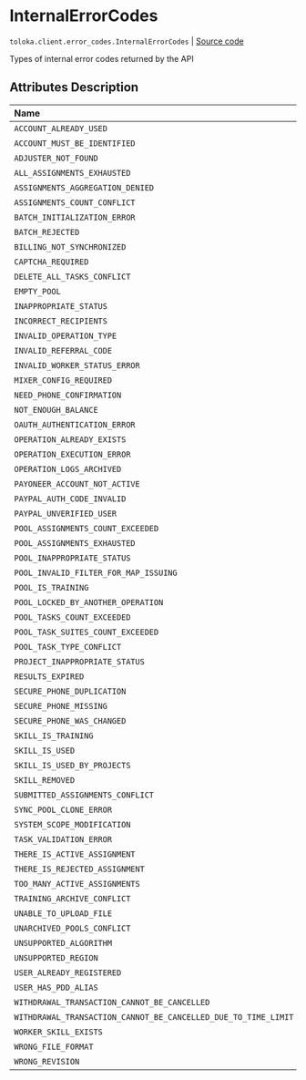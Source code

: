 # InternalErrorCodes
`toloka.client.error_codes.InternalErrorCodes` | [Source code](https://github.com/Toloka/toloka-kit/blob/v1.1.4/src/client/error_codes.py#L23)

Types of internal error codes returned by the API

## Attributes Description

| Name | Value | Description |
| :------| :-----------| :----------| 
`ACCOUNT_ALREADY_USED`|'ACCOUNT_ALREADY_USED'|
`ACCOUNT_MUST_BE_IDENTIFIED`|'ACCOUNT_MUST_BE_IDENTIFIED'|
`ADJUSTER_NOT_FOUND`|'ADJUSTER_NOT_FOUND'|
`ALL_ASSIGNMENTS_EXHAUSTED`|'ALL_ASSIGNMENTS_EXHAUSTED'|
`ASSIGNMENTS_AGGREGATION_DENIED`|'ASSIGNMENTS_AGGREGATION_DENIED'|
`ASSIGNMENTS_COUNT_CONFLICT`|'ASSIGNMENTS_COUNT_CONFLICT'|
`BATCH_INITIALIZATION_ERROR`|'BATCH_INITIALIZATION_ERROR'|
`BATCH_REJECTED`|'BATCH_REJECTED'|
`BILLING_NOT_SYNCHRONIZED`|'BILLING_NOT_SYNCHRONIZED'|
`CAPTCHA_REQUIRED`|'CAPTCHA_REQUIRED'|
`DELETE_ALL_TASKS_CONFLICT`|'DELETE_ALL_TASKS_CONFLICT'|
`EMPTY_POOL`|'EMPTY_POOL'|
`INAPPROPRIATE_STATUS`|'INAPPROPRIATE_STATUS'|
`INCORRECT_RECIPIENTS`|'INCORRECT_RECIPIENTS'|
`INVALID_OPERATION_TYPE`|'INVALID_OPERATION_TYPE'|
`INVALID_REFERRAL_CODE`|'INVALID_REFERRAL_CODE'|
`INVALID_WORKER_STATUS_ERROR`|'INVALID_WORKER_STATUS_ERROR'|
`MIXER_CONFIG_REQUIRED`|'MIXER_CONFIG_REQUIRED'|
`NEED_PHONE_CONFIRMATION`|'NEED_PHONE_CONFIRMATION'|
`NOT_ENOUGH_BALANCE`|'NOT_ENOUGH_BALANCE'|
`OAUTH_AUTHENTICATION_ERROR`|'OAUTH_AUTHENTICATION_ERROR'|
`OPERATION_ALREADY_EXISTS`|'OPERATION_ALREADY_EXISTS'|
`OPERATION_EXECUTION_ERROR`|'OPERATION_EXECUTION_ERROR'|
`OPERATION_LOGS_ARCHIVED`|'OPERATION_LOGS_ARCHIVED'|
`PAYONEER_ACCOUNT_NOT_ACTIVE`|'PAYONEER_ACCOUNT_NOT_ACTIVE'|
`PAYPAL_AUTH_CODE_INVALID`|'PAYPAL_AUTH_CODE_INVALID'|
`PAYPAL_UNVERIFIED_USER`|'PAYPAL_UNVERIFIED_USER'|
`POOL_ASSIGNMENTS_COUNT_EXCEEDED`|'POOL_ASSIGNMENTS_COUNT_EXCEEDED'|
`POOL_ASSIGNMENTS_EXHAUSTED`|'POOL_ASSIGNMENTS_EXHAUSTED'|
`POOL_INAPPROPRIATE_STATUS`|'POOL_INAPPROPRIATE_STATUS'|
`POOL_INVALID_FILTER_FOR_MAP_ISSUING`|'POOL_INVALID_FILTER_FOR_MAP_ISSUING'|
`POOL_IS_TRAINING`|'POOL_IS_TRAINING'|
`POOL_LOCKED_BY_ANOTHER_OPERATION`|'POOL_LOCKED_BY_ANOTHER_OPERATION'|
`POOL_TASKS_COUNT_EXCEEDED`|'POOL_TASKS_COUNT_EXCEEDED'|
`POOL_TASK_SUITES_COUNT_EXCEEDED`|'POOL_TASK_SUITES_COUNT_EXCEEDED'|
`POOL_TASK_TYPE_CONFLICT`|'POOL_TASK_TYPE_CONFLICT'|
`PROJECT_INAPPROPRIATE_STATUS`|'PROJECT_INAPPROPRIATE_STATUS'|
`RESULTS_EXPIRED`|'RESULTS_EXPIRED'|
`SECURE_PHONE_DUPLICATION`|'SECURE_PHONE_DUPLICATION'|
`SECURE_PHONE_MISSING`|'SECURE_PHONE_MISSING'|
`SECURE_PHONE_WAS_CHANGED`|'SECURE_PHONE_WAS_CHANGED'|
`SKILL_IS_TRAINING`|'SKILL_IS_TRAINING'|
`SKILL_IS_USED`|'SKILL_IS_USED'|
`SKILL_IS_USED_BY_PROJECTS`|'SKILL_IS_USED_BY_PROJECTS'|
`SKILL_REMOVED`|'SKILL_REMOVED'|
`SUBMITTED_ASSIGNMENTS_CONFLICT`|'SUBMITTED_ASSIGNMENTS_CONFLICT'|
`SYNC_POOL_CLONE_ERROR`|'SYNC_POOL_CLONE_ERROR'|
`SYSTEM_SCOPE_MODIFICATION`|'SYSTEM_SCOPE_MODIFICATION'|
`TASK_VALIDATION_ERROR`|'TASK_VALIDATION_ERROR'|
`THERE_IS_ACTIVE_ASSIGNMENT`|'THERE_IS_ACTIVE_ASSIGNMENT'|
`THERE_IS_REJECTED_ASSIGNMENT`|'THERE_IS_REJECTED_ASSIGNMENT'|
`TOO_MANY_ACTIVE_ASSIGNMENTS`|'TOO_MANY_ACTIVE_ASSIGNMENTS'|
`TRAINING_ARCHIVE_CONFLICT`|'TRAINING_ARCHIVE_CONFLICT'|
`UNABLE_TO_UPLOAD_FILE`|'UNABLE_TO_UPLOAD_FILE'|
`UNARCHIVED_POOLS_CONFLICT`|'UNARCHIVED_POOLS_CONFLICT'|
`UNSUPPORTED_ALGORITHM`|'UNSUPPORTED_ALGORITHM'|
`UNSUPPORTED_REGION`|'UNSUPPORTED_REGION'|
`USER_ALREADY_REGISTERED`|'USER_ALREADY_REGISTERED'|
`USER_HAS_PDD_ALIAS`|'USER_HAS_PDD_ALIAS'|
`WITHDRAWAL_TRANSACTION_CANNOT_BE_CANCELLED`|'WITHDRAWAL_TRANSACTION_CANNOT_BE_CANCELLED'|
`WITHDRAWAL_TRANSACTION_CANNOT_BE_CANCELLED_DUE_TO_TIME_LIMIT`|'WITHDRAWAL_TRANSACTION_CANNOT_BE_CANCELLED_DUE_TO_TIME_LIMIT'|
`WORKER_SKILL_EXISTS`|'WORKER_SKILL_EXISTS'|
`WRONG_FILE_FORMAT`|'WRONG_FILE_FORMAT'|
`WRONG_REVISION`|'WRONG_REVISION'|
